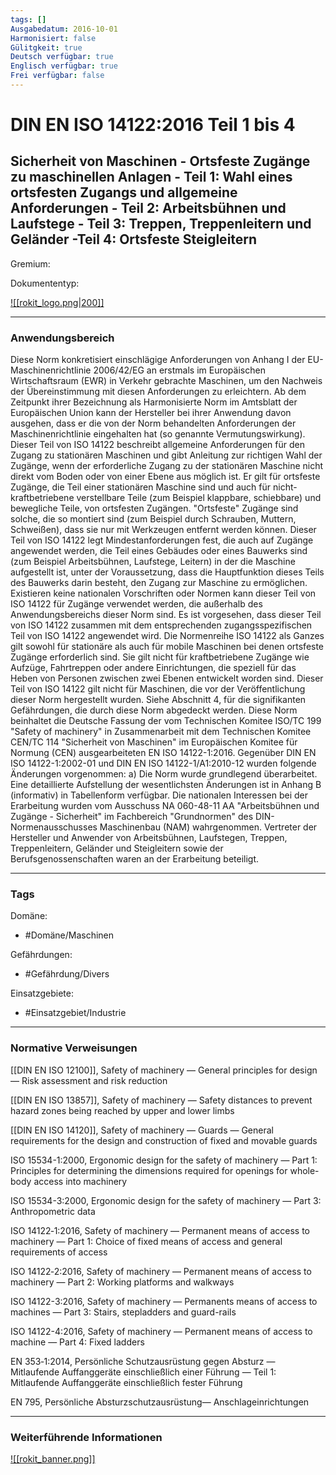```yaml
---
tags: []
Ausgabedatum: 2016-10-01
Harmonisiert: false
Gülitgkeit: true
Deutsch verfügbar: true
Englisch verfügbar: true
Frei verfügbar: false
---
```


# DIN EN ISO 14122:2016 Teil 1 bis 4
## Sicherheit von Maschinen - Ortsfeste Zugänge zu maschinellen Anlagen - Teil 1: Wahl eines ortsfesten Zugangs und allgemeine Anforderungen - Teil 2: Arbeitsbühnen und Laufstege - Teil 3: Treppen, Treppenleitern und Geländer -Teil 4: Ortsfeste Steigleitern

Gremium: 

Dokumententyp: 

[![[rokit_logo.png|200]]](https://public-robots.de/)

***
### Anwendungsbereich

Diese Norm konkretisiert einschlägige Anforderungen von Anhang I der EU-Maschinenrichtlinie 2006/42/EG an erstmals im Europäischen Wirtschaftsraum (EWR) in Verkehr gebrachte Maschinen, um den Nachweis der Übereinstimmung mit diesen Anforderungen zu erleichtern. Ab dem Zeitpunkt ihrer Bezeichnung als Harmonisierte Norm im Amtsblatt der Europäischen Union kann der Hersteller bei ihrer Anwendung davon ausgehen, dass er die von der Norm behandelten Anforderungen der Maschinenrichtlinie eingehalten hat (so genannte Vermutungswirkung). Dieser Teil von ISO 14122 beschreibt allgemeine Anforderungen für den Zugang zu stationären Maschinen und gibt Anleitung zur richtigen Wahl der Zugänge, wenn der erforderliche Zugang zu der stationären Maschine nicht direkt vom Boden oder von einer Ebene aus möglich ist. Er gilt für ortsfeste Zugänge, die Teil einer stationären Maschine sind und auch für nicht-kraftbetriebene verstellbare Teile (zum Beispiel klappbare, schiebbare) und bewegliche Teile, von ortsfesten Zugängen. "Ortsfeste" Zugänge sind solche, die so montiert sind (zum Beispiel durch Schrauben, Muttern, Schweißen), dass sie nur mit Werkzeugen entfernt werden können. Dieser Teil von ISO 14122 legt Mindestanforderungen fest, die auch auf Zugänge angewendet werden, die Teil eines Gebäudes oder eines Bauwerks sind (zum Beispiel Arbeitsbühnen, Laufstege, Leitern) in der die Maschine aufgestellt ist, unter der Voraussetzung, dass die Hauptfunktion dieses Teils des Bauwerks darin besteht, den Zugang zur Maschine zu ermöglichen. Existieren keine nationalen Vorschriften oder Normen kann dieser Teil von ISO 14122 für Zugänge verwendet werden, die außerhalb des Anwendungsbereichs dieser Norm sind. Es ist vorgesehen, dass dieser Teil von ISO 14122 zusammen mit dem entsprechenden zugangsspezifischen Teil von ISO 14122 angewendet wird. Die Normenreihe ISO 14122 als Ganzes gilt sowohl für stationäre als auch für mobile Maschinen bei denen ortsfeste Zugänge erforderlich sind. Sie gilt nicht für kraftbetriebene Zugänge wie Aufzüge, Fahrtreppen oder andere Einrichtungen, die speziell für das Heben von Personen zwischen zwei Ebenen entwickelt worden sind. Dieser Teil von ISO 14122 gilt nicht für Maschinen, die vor der Veröffentlichung dieser Norm hergestellt wurden. Siehe Abschnitt 4, für die signifikanten Gefährdungen, die durch diese Norm abgedeckt werden. Diese Norm beinhaltet die Deutsche Fassung der vom Technischen Komitee ISO/TC 199 "Safety of machinery" in Zusammenarbeit mit dem Technischen Komitee CEN/TC 114 "Sicherheit von Maschinen" im Europäischen Komitee für Normung (CEN) ausgearbeiteten EN ISO 14122-1:2016. Gegenüber DIN EN ISO 14122-1:2002-01 und DIN EN ISO 14122-1/A1:2010-12 wurden folgende Änderungen vorgenommen: a) Die Norm wurde grundlegend überarbeitet. Eine detaillierte Aufstellung der wesentlichsten Änderungen ist in Anhang B (informativ) in Tabellenform verfügbar. Die nationalen Interessen bei der Erarbeitung wurden vom Ausschuss NA 060-48-11 AA "Arbeitsbühnen und Zugänge - Sicherheit" im Fachbereich "Grundnormen" des DIN-Normenausschusses Maschinenbau (NAM) wahrgenommen. Vertreter der Hersteller und Anwender von Arbeitsbühnen, Laufstegen, Treppen, Treppenleitern, Geländer und Steigleitern sowie der Berufsgenossenschaften waren an der Erarbeitung beteiligt.
***
### Tags

Domäne:
- #Domäne/Maschinen 

Gefährdungen:
- #Gefährdung/Divers 

Einsatzgebiete:
- #Einsatzgebiet/Industrie 

***
### Normative Verweisungen

[[DIN EN ISO 12100]], Safety of machinery — General principles for design — Risk assessment and risk reduction

[[DIN EN ISO 13857]], Safety of machinery — Safety distances to prevent hazard zones being reached by upper and lower limbs

[[DIN EN ISO 14120]], Safety of machinery — Guards — General requirements for the design and construction of fixed and movable guards

ISO 15534-1:2000, Ergonomic design for the safety of machinery — Part 1: Principles for determining the dimensions required for openings for whole-body access into machinery

ISO 15534-3:2000, Ergonomic design for the safety of machinery — Part 3: Anthropometric data

ISO 14122‐1:2016, Safety of machinery — Permanent means of access to machinery — Part 1: Choice of fixed means of access and general requirements of access

ISO 14122‐2:2016, Safety of machinery — Permanent means of access to machinery — Part 2: Working platforms and walkways

ISO 14122-3:2016, Safety of machinery — Permanents means of access to machines — Part 3: Stairs, stepladders and guard-rails

ISO 14122-4:2016, Safety of machinery — Permanent means of access to machine — Part 4: Fixed ladders 

EN 353‐1:2014, Persönliche Schutzausrüstung gegen Absturz — Mitlaufende Auffanggeräte einschließlich einer Führung — Teil 1: Mitlaufende Auffanggeräte einschließlich fester Führung

EN 795, Persönliche Absturzschutzausrüstung— Anschlageinrichtungen
***
### Weiterführende Informationen



[![[rokit_banner.png]]](https://public-robots.de/)
